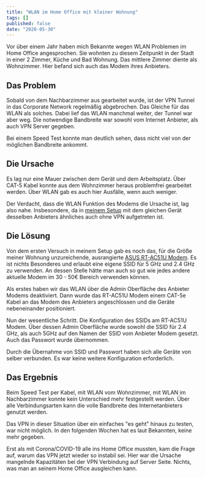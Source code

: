 ```yaml
---
title: "WLAN im Home Office mit kleiner Wohnung"
tags: []
published: false
date: "2020-05-30"
---
```


Vor über einem Jahr haben mich Bekannte wegen WLAN Problemen im Home Office angesprochen.
Sie wohnten zu diesem Zeitpunkt in der Stadt in einer 2 Zimmer, Küche und Bad Wohnung.
Das mittlere Zimmer diente als Wohnzimmer. Hier befand sich auch das Modem ihres Anbieters.

## Das Problem

Sobald von dem Nachbarzimmer aus gearbeitet wurde, ist der VPN Tunnel in das Corporate Network regelmäßig abgebrochen.
Das Gleiche für das WLAN als solches. Dabei lief das WLAN manchmal weiter, der Tunnel war aber weg.
Die notwendige Bandbreite war sowohl vom Internet Anbieter, als auch VPN Server gegeben.

Bei einem Speed Test konnte man deutlich sehen, dass nicht viel von der möglichen Bandbreite ankommt.

## Die Ursache

Es lag nur eine Mauer zwischen dem Gerät und dem Arbeitsplatz. Über CAT-5 Kabel konnte aus dem Wohnzimmer heraus problemfrei gearbeitet werden.
Über WLAN gab es auch hier Ausfälle, wenn auch weniger.

Der Verdacht, dass die WLAN Funktion des Modems die Ursache ist, lag also nahe. Insbesondere, da in [meinem Setup](/wlan-im-home-office-mein-setup) mit dem gleichen Gerät desselben Anbieters ähnliches auch ohne VPN aufgetreten ist.

## Die Lösung

Von dem ersten Versuch in meinem Setup gab es noch das, für die Größe meiner Wohnung unzureichende, ausrangierte [ASUS RT-AC51U Modem](https://www.asus.com/de/Networking/RTAC51U/).
Es ist nichts Besonderes und erlaubt eine eigene SSID für 5 GHz und 2.4 GHz zu verwenden.
An dessen Stelle hätte man auch so gut wie jedes andere aktuelle Modem im 30 - 50€ Bereich verwenden können.

Als erstes haben wir das WLAN über die Admin Oberfläche des Anbieter Modems deaktiviert.
Dann wurde das RT-AC51U Modem einem CAT-5e Kabel an das Modem des Anbieters angeschlossen und die Geräte nebeneinander positioniert.

Nun der wesentliche Schritt. Die Konfiguration des SSIDs am RT-AC51U Modem.
Über dessen Admin Oberfläche wurde sowohl die SSID für 2.4 GHz, als auch 5GHz auf den Namen der SSID vom Anbieter Modem gesetzt.
Auch das Passwort wurde übernommen.

Durch die Übernahme von SSID und Passwort haben sich alle Geräte von selber verbunden. Es war keine weitere Konfiguration erforderlich.

## Das Ergebnis

Beim Speed Test per Kabel, mit WLAN vom Wohnzimmer, mit WLAN im Nachbarzimmer konnte kein Unterschied mehr festgestellt werden.
Über alle Verbindungsarten kann die volle Bandbreite des Internetanbieters genutzt werden.

Das VPN in dieser Situation über ein einfaches "es geht" hinaus zu testen, war nicht möglich. In den folgenden Wochen hat es laut Bekannten, keine mehr gegeben.

Erst als mit Corona/COVID-19 alle ins Home Office mussten, kam die Frage auf, warum das VPN jetzt wieder so instabil sei.
Hier war die Ursache mangelnde Kapazitäten bei der VPN Verbindung auf Server Seite. Nichts, was man an seinem Home Office ausgleichen kann.
